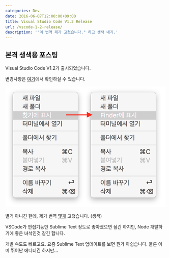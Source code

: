 ```yaml
---
categories: Dev
date: 2016-06-07T12:00:00+09:00
title: Visual Studio Code V1.2 Release
url: /vscode-1-2-release/
description: '"이 번역 제가 고쳤습니다." 하고 생색 내기.'
---
```


## 본격 생색용 포스팅

Visual Studio Code V1.2가 출시되었습니다.

변경사항은 [여기](https://code.visualstudio.com/updates/May_2016)에서 확인하실 수 있습니다.

![번역 수정](01.png)

별거 아니긴 한데, 제가 번역 [몇개](https://github.com/Microsoft/vscode/pull/6381) 고쳤습니다. (생색)

VSCode가 편집기능만 Sublime Text 정도로 좋아졌으면 싶긴 하지만, Node 개발하기에 좋은 녀석인것 같긴 합니다.

개발 속도도 빠르고요. 요즘 Sublime Text 업데이트를 보면 뭔가 아쉽습니다. 물론 이미 뛰어난 에디터긴 하지만...
